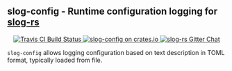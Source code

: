 ## slog-config - Runtime configuration logging for [slog-rs]

<p align="center">
  <a href="https://travis-ci.org/slog-rs/config">
      <img src="https://img.shields.io/travis/slog-rs/config/master.svg" alt="Travis CI Build Status">
  </a>

  <a href="https://crates.io/crates/slog-config">
      <img src="https://img.shields.io/crates/d/slog-config.svg" alt="slog-config on crates.io">
  </a>

  <a href="https://gitter.im/slog-rs/slog">
      <img src="https://img.shields.io/gitter/room/slog-rs/slog.svg" alt="slog-rs Gitter Chat">
  </a>
</p>

[slog-rs]: //github.com/slog-rs/slog

`slog-config` allows logging configuration based on text description in TOML
format, typically loaded from file.
